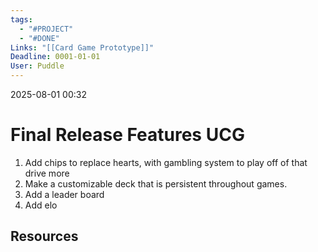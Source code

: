 ```yaml
---
tags:
  - "#PROJECT"
  - "#DONE"
Links: "[[Card Game Prototype]]"
Deadline: 0001-01-01
User: Puddle
---
```

2025-08-01 00:32

# Final Release Features UCG
1. Add chips to replace hearts, with gambling system to play off of that drive more
2. Make a customizable deck that is persistent throughout games.
3. Add a leader board
4. Add elo

## Resources





